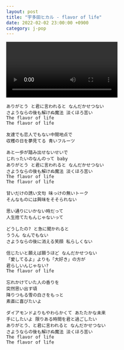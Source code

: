 ```yaml
---
layout: post
title: "宇多田ヒカル - flavor of life"
date: 2022-02-02 23:00:00 +0900
category: j-pop
---
```


<div class="video-container">
    <video id="player" class="video-js vjs-default-skin vjs-big-play-centered" data-json="/public/json/j-pop/宇多田ヒカル - flavor of life.json"></video>
</div>

```
ありがとう と君に言われると なんだかせつない
さようならの後も解けぬ魔法 淡くほろ苦い
The flavor of life
The flavor of life

友達でも恋人でもない中間地点で
収穫の日を夢見てる 青いフルーツ

あと一歩が踏み出せないせいで
じれったいのなんのって baby
ありがとう と君に言われると なんだかせつない
さようならの後も解けぬ魔法 淡くほろ苦い
The flavor of life
The flavor of life

甘いだけの誘い文句 味っけの無いトーク
そんなものには興味をそそられない

思い通りにいかない時だって
人生捨てたもんじゃないって

どうしたの? と急に聞かれると
ううん なんでもない
さようならの後に消える笑顔 私らしくない

信じたいと願えば願うほど なんだかせつない
「愛してるよ」よりも「大好き」の方が
君らしいんじゃない?
The flavor of life

忘れかけていた人の香りを
突然思い出す頃
降りつもる雪の白さをもっと
素直に喜びたいよ

ダイアモンドよりもやわらかくて あたたかな未来
手にしたいよ 限りある時間を君と過ごしたい
ありがとう、と君に言われると なんだかせつない
さようならの後も解けぬ魔法 淡くほろ苦い
The flavor of life
The flavor of life
```